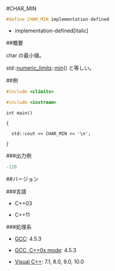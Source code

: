 #CHAR_MIN
```cpp
#define CHAR_MIN implementation-defined
```
* implementation-defined[italic]

##概要

char の最小値。

std::[numeric_limits](/reference/limits/numeric_limits.md)<char>::[min](/reference/limits/numeric_limits/min.md)() と等しい。



##例

```cpp
#include <climits>

#include <iostream>
```

`int main()`

`{`

`  std::cout << CHAR_MIN << '\n';`

`}`



###出力例

```cpp
-128
```

##バージョン


###言語


- C++03

- C++11


###処理系


- [GCC](/implementation#gcc.md): 4.5.3

- [GCC, C++0x mode](/implementation#gcc.md): 4.5.3

- [Visual C++](/implementation#visual_cpp.md): 7.1, 8.0, 9.0, 10.0


